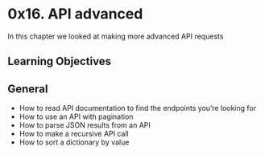 # 0x16. API advanced
In this chapter we looked at making more advanced API requests

## Learning Objectives

## General
- How to read API documentation to find the endpoints you’re looking for
- How to use an API with pagination
- How to parse JSON results from an API
- How to make a recursive API call
- How to sort a dictionary by value
